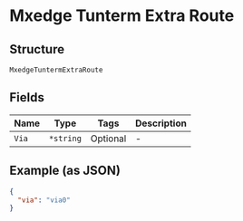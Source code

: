 
# Mxedge Tunterm Extra Route

## Structure

`MxedgeTuntermExtraRoute`

## Fields

| Name | Type | Tags | Description |
|  --- | --- | --- | --- |
| `Via` | `*string` | Optional | - |

## Example (as JSON)

```json
{
  "via": "via0"
}
```


